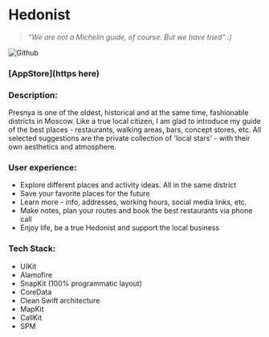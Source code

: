 # Hedonist

> *"We are not a Michelin guide, of course. But we have tried" :)*

![Github](https://user-images.githubusercontent.com/68333583/220979686-45b94384-2252-460d-b53c-66b3c459a8ab.png)

### [AppStore](https here)

### Description:
Presnya is one of the oldest, historical and at the same time, fashionable districts in Moscow. Like a true local citizen, I am glad to introduce my guide of the best places - restaurants, walking areas, bars, concept stores, etc. All selected suggestions are the private collection of 'local stars' - with their own aesthetics and atmosphere. 

### User experience:
- Explore different places and activity ideas. All in the same district
- Save your favorite places for the future
- Learn more - info, addresses, working hours, social media links, etc.
- Make notes, plan your routes and book the best restaurants via phone call
- Enjoy life, be a true Hedonist and support the local business

### Tech Stack:
- UIKit
- Alamofire
- SnapKit (100% programmatic layout)
- CoreData
- Clean Swift architecture
- MapKit
- CallKit
- SPM

